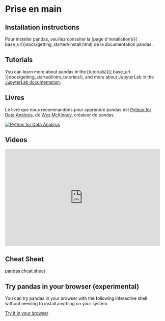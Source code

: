 # Prise en main

## Installation instructions

Pour installer pandas, veuillez consulter la [page d'installation]({{ base_url}}docs/getting_started/install.html)
de la documentation pandas.

## Tutorials

You can learn more about pandas in the [tutorials]({{ base_url }}docs/getting_started/intro_tutorials/),
and more about JupyterLab in the
[JupyterLab documentation](https://jupyterlab.readthedocs.io/en/stable/user/interface.html).

## Livres

Le livre que nous recommandons pour apprendre pandas est [Python for Data Analysis](https://amzn.to/3DyLaJc),
de [Wes McKinney](https://wesmckinney.com/), créateur de pandas.

<a href="https://amzn.to/3DyLaJc">
    <img alt="Python for Data Analysis" src="{{ base_url }}static/img/books/pydata_book.gif"/>
</a>

## Videos

<iframe
  src="https://www.youtube.com/embed/_T8LGqJtuGc"
  style="width: 100%; max-width: 560px; height: 315px;"
  frameborder="0"
  allow="accelerometer; autoplay; encrypted-media; gyroscope; picture-in-picture"
  allowfullscreen
></iframe>

## Cheat Sheet

[pandas cheat sheet](https://pandas.pydata.org/Pandas_Cheat_Sheet.pdf)

## Try pandas in your browser (experimental)

You can try pandas in your browser with the following interactive shell
without needing to install anything on your system.

<p><a class="btn btn-primary" href="{{ base_url }}try.html">Try it in your browser</a>
</p>
